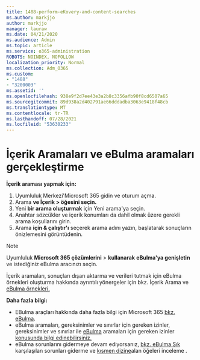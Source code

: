 ```yaml
---
title: 1488-perform-eKovery-and-content-searches
ms.author: markjjo
author: markjjo
manager: lauraw
ms.date: 04/21/2020
ms.audience: Admin
ms.topic: article
ms.service: o365-administration
ROBOTS: NOINDEX, NOFOLLOW
localization_priority: Normal
ms.collection: Adm_O365
ms.custom:
- "1488"
- "3200003"
ms.assetid: ''
ms.openlocfilehash: 938e9f2d7ee43e3a2b8c3356afb90f8cd6507a65
ms.sourcegitcommit: 89d938a2d402791ae66dddadba3063e9418f48cb
ms.translationtype: MT
ms.contentlocale: tr-TR
ms.lasthandoff: 07/28/2021
ms.locfileid: "53630233"
---
```

# <a name="how-to-perform-content-searches-and-ediscovery-searches"></a>İçerik Aramaları ve eBulma aramaları gerçekleştirme

**İçerik araması yapmak için:**

1. Uyumluluk Merkezi'Microsoft 365 gidin ve oturum açma.
2. Arama **ve İçerik > öğesini seçin.**
3. Yeni **bir arama oluşturmak** için Yeni arama'ya seçin.
4. Anahtar sözcükler ve içerik konumları da dahil olmak üzere gerekli arama koşullarını girin.
5. Arama **için & çalıştır'ı** seçerek arama adını yazın, başlatarak sonuçların önizlemesini görüntüdenin.

> [!NOTE]
> Uyumluluk **Microsoft 365 çözümlerini**  >  **kullanarak** **eBulma'ya genişletin** ve istediğiniz eBulma aracınızı seçin.

İçerik aramaları, sonuçları dışarı aktarma ve verileri tutmak için eBulma [](/microsoft-365/compliance/content-search) örnekleri oluşturma hakkında ayrıntılı yönergeler için bkz. İçerik Arama ve [eBulma örnekleri.](/microsoft-365/compliance/ediscovery-cases)

**Daha fazla bilgi:**

- EBulma araçları hakkında daha fazla bilgi için Microsoft 365 [bkz. eBulma](/microsoft-365/compliance/ediscovery).
- eBulma aramaları, gereksinimler ve sınırlar için gereken izinler, gereksinimler ve sınırlar ile [eBulma](/microsoft-365/compliance/assign-ediscovery-permissions) aramaları için gereken izinler [konusunda bilgi edinebilirsiniz.](/microsoft-365/compliance/limits-for-content-search)
- eBulma sorunlarını gidermeye devam ediyorsanız, [bkz. eBulma Sık](/microsoft-365/compliance/ediscovery-troubleshooting-common-issues) karşılaşılan sorunları giderme ve [kısmen dizine](/microsoft-365/compliance/investigating-partially-indexed-items-in-ediscovery)alan öğeleri inceleme .
